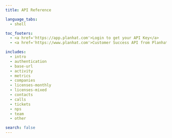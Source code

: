 ```yaml
---
title: API Reference

language_tabs:
  - shell

toc_footers:
  - <a href='https://app.planhat.com'>Login to get your API Key</a>
  - <a href='https://www.planhat.com'>Customer Success API from Planhat</a>

includes:
  - intro
  - authentication
  - base-url
  - activity
  - metrics
  - companies
  - licenses-monthly
  - licenses-mixed
  - contacts
  - calls
  - tickets
  - nps
  - team
  - other

search: false
---
```

